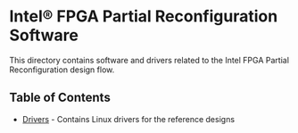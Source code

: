 # Intel&reg; FPGA Partial Reconfiguration Software

This directory contains software and drivers related to the Intel FPGA Partial Reconfiguration design flow.

## Table of Contents



- [Drivers](drivers/) - Contains Linux drivers for the reference designs 

